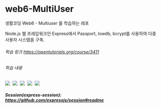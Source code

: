 # web6-MultiUser
생활코딩 Web6 - Multiuser 를 학습하는 레포


Node.js 웹 프레임워크인 Express에서 Passport, lowdb, bcrypt를 사용하여 다중 사용자 시스템을 구축.

###### 학습 링크 https://opentutorials.org/course/3411


###### 학습 내용
<p>
    <img src="https://img.shields.io/badge/Node.js-339933?style=flat-square&logo=Node.js&logoColor=white"/>&nbsp
    <img src=https://img.shields.io/badge/Express-000000?style=flat-square&logo=Express&logoColor=white"/>&nbsp
    <img src="https://img.shields.io/badge/HTML5-E34F26?style=flat-square&logo=HTML5&logoColor=white"/>&nbsp 
    <img src="https://img.shields.io/badge/passport-000000?style=flat-square&logo=passport&logoColor=white"/>&nbsp
    <img src="https://img.shields.io/badge/MariaDB-003545?style=flat-square&logo=MariaDB&logocolorwhite"/>&nbsp  
</p>

##### Session(express-session): https://github.com/expressjs/session#readme

